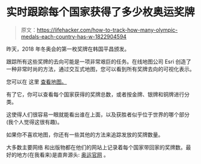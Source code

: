 # 实时跟踪每个国家获得了多少枚奥运奖牌

> 原文：<https://lifehacker.com/how-to-track-how-many-olympic-medals-each-country-has-w-1822904594>

昨天，2018 年冬奥会的第一枚奖牌在韩国平昌颁发。



跟踪所有这些奖牌的去向可能是一项非常艰巨的任务。在线地图公司 Esri 创造了一种非常时尚的方法，通过交互式地图，您可以看到所有奖牌去向的可视化表示。

您可以在 这里 [查看地图。](http://coolmaps.esri.com/Olympics/2018/) 

有了它，你可以查看每个国家获得的奖牌总数，或者按金牌、银牌和铜牌进行分类。

这使得人们很容易一眼就能看出谁在上面，以及获胜者似乎位于世界的哪个部分(我个人觉得这很有趣)。

如果你不喜欢地图，你还有一些其他的方法来追踪发放的奖牌数量。

大多数主要网络 和出版物都在他们的网站上记录着每个国家带回家的奖牌数。最好的地方(在我看来)是直奔源头: [奥运官网](https://www.olympic.org/pyeongchang-2018/results/en/general/medal-standings.htm) 。